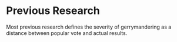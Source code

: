 # Previous Research

Most previous research defines the severity of gerrymandering as a distance between popular vote and actual results.